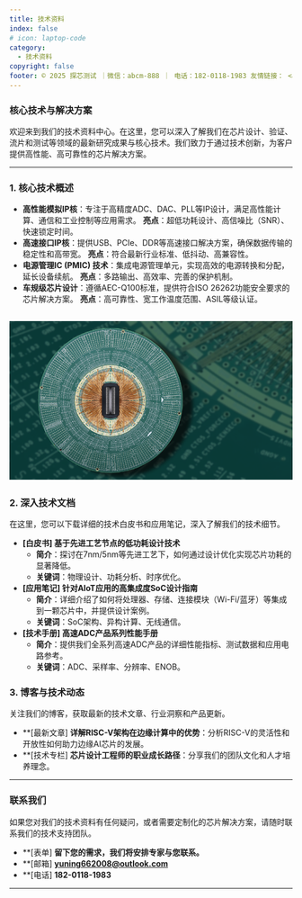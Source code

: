 ```yaml
---
title: 技术资料
index: false
# icon: laptop-code
category:
  - 技术资料
copyright: false
footer: © 2025 探芯测试 ｜微信：abcm-888 ｜ 电话：182-0118-1983 友情链接： <a href="https://www.ccf.org.cn/">中国计算机学会</a>｜ <a href="https://www.semi.ac.cn/">中国科学院半导体研究所</a>｜<a href="https://www.gitlink.org.cn/zone/OSchip">开源芯片社区</a> | Copyright © 2019-present HQSIM
---
```


### 核心技术与解决方案

欢迎来到我们的技术资料中心。在这里，您可以深入了解我们在芯片设计、验证、流片和测试等领域的最新研究成果与核心技术。我们致力于通过技术创新，为客户提供高性能、高可靠性的芯片解决方案。

---

### 1. 核心技术概述 

* **高性能模拟IP核**：专注于高精度ADC、DAC、PLL等IP设计，满足高性能计算、通信和工业控制等应用需求。
      **亮点**：超低功耗设计、高信噪比（SNR）、快速锁定时间。
* **高速接口IP核**：提供USB、PCIe、DDR等高速接口解决方案，确保数据传输的稳定性和高带宽。
      **亮点**：符合最新行业标准、低抖动、高兼容性。
* **电源管理IC (PMIC) 技术**：集成电源管理单元，实现高效的电源转换和分配，延长设备续航。
      **亮点**：多路输出、高效率、完善的保护机制。
* **车规级芯片设计**：遵循AEC-Q100标准，提供符合ISO 26262功能安全要求的芯片解决方案。
      **亮点**：高可靠性、宽工作温度范围、ASIL等级认证。

![探针卡实物图](/assets/images/pcdtest.png)  
---

### 2. 深入技术文档 

在这里，您可以下载详细的技术白皮书和应用笔记，深入了解我们的技术细节。

* **[白皮书] 基于先进工艺节点的低功耗设计技术**
    * **简介**：探讨在7nm/5nm等先进工艺下，如何通过设计优化实现芯片功耗的显著降低。
    * **关键词**：物理设计、功耗分析、时序优化。
* **[应用笔记] 针对AIoT应用的高集成度SoC设计指南**
    * **简介**：详细介绍了如何将处理器、存储、连接模块（Wi-Fi/蓝牙）等集成到一颗芯片中，并提供设计案例。
    * **关键词**：SoC架构、异构计算、无线通信。
* **[技术手册] 高速ADC产品系列性能手册**
    * **简介**：提供我们全系列高速ADC产品的详细性能指标、测试数据和应用电路参考。
    * **关键词**：ADC、采样率、分辨率、ENOB。
 

### 3. 博客与技术动态

关注我们的博客，获取最新的技术文章、行业洞察和产品更新。

* **[最新文章] **详解RISC-V架构在边缘计算中的优势**：分析RISC-V的灵活性和开放性如何助力边缘AI芯片的发展。
* **[技术专栏] **芯片设计工程师的职业成长路径**：分享我们的团队文化和人才培养理念。

---

###  联系我们

如果您对我们的技术资料有任何疑问，或者需要定制化的芯片解决方案，请随时联系我们的技术支持团队。

* **[表单] **留下您的需求，我们将安排专家与您联系。**
* **[邮箱] **yuning662008@outlook.com**
* **[电话] **182-0118-1983**

---
 
